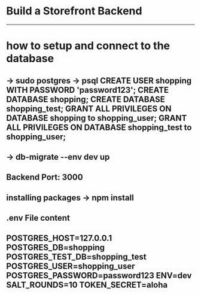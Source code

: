 # Build a Storefront Backend
------------------------------------------------------
# how to setup and connect to the database 
-> sudo postgres
-> psql
CREATE USER shopping WITH PASSWORD 'password123';
CREATE DATABASE shopping;
CREATE DATABASE shopping_test;
GRANT ALL PRIVILEGES ON DATABASE shopping to shopping_user;
GRANT ALL PRIVILEGES ON DATABASE shopping_test to shopping_user;
-------------------------------------------------------------------
-> db-migrate --env dev up
-------------------------------------------------------------------
Backend Port: 3000
-------------------------------------------------------------------
installing packages -> npm install
-------------------------------------------------------------------
.env File content
-------------------------------------------------------------------
POSTGRES_HOST=127.0.0.1
POSTGRES_DB=shopping
POSTGRES_TEST_DB=shopping_test
POSTGRES_USER=shopping_user
POSTGRES_PASSWORD=password123
ENV=dev
SALT_ROUNDS=10
TOKEN_SECRET=aloha
-----------------------------------------------------------------